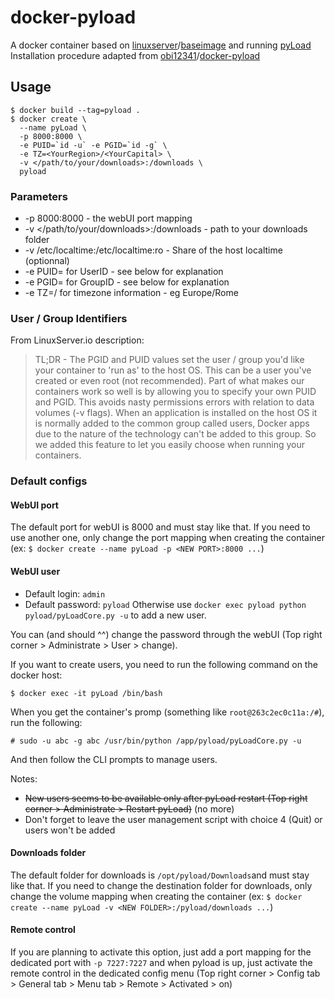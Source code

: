 # docker-pyload
A docker container based on [linuxserver](https://github.com/linuxserver "LinuxServer.io repositories")/[baseimage](https://github.com/linuxserver/docker-baseimage "docker-baseimage repository") and running [pyLoad](https://github.com/pyload/pyload "pyLoad repository")  
Installation procedure adapted from [obi12341](https://github.com/obi12341 "obi12341 repositories")/[docker-pyload](https://github.com/obi12341/docker-pyload "docker-pyload repository")

## Usage
```shell
$ docker build --tag=pyload .
$ docker create \
  --name pyLoad \
  -p 8000:8000 \
  -e PUID=`id -u` -e PGID=`id -g` \
  -e TZ=<YourRegion>/<YourCapital> \
  -v </path/to/your/downloads>:/downloads \
  pyload
```

### Parameters
 * -p 8000:8000 - the webUI port mapping
 * -v </path/to/your/downloads>:/downloads - path to your downloads folder
 * -v /etc/localtime:/etc/localtime:ro - Share of the host localtime (optionnal)
 * -e PUID=<UID> for UserID - see below for explanation
 * -e PGID=<GID> for GroupID - see below for explanation
 * -e TZ=<YourRegion>/<YourCapital> for timezone information - eg Europe/Rome

### User / Group Identifiers
From LinuxServer.io description:
> TL;DR - The PGID and PUID values set the user / group you'd like your container to 'run as' to the host OS. This can be a user you've created or even root (not recommended).
> Part of what makes our containers work so well is by allowing you to specify your own PUID and PGID. This avoids nasty permissions errors with relation to data volumes (-v flags). When an application is installed on the host OS it is normally added to the common group called users, Docker apps due to the nature of the technology can't be added to this group. So we added this feature to let you easily choose when running your containers.

### Default configs
#### WebUI port
The default port for webUI is 8000 and must stay like that. If you need to use another one, only change the port mapping when creating the container (ex: `$ docker create --name pyLoad -p <NEW PORT>:8000 ...`)

#### WebUI user
 * Default login: `admin`
 * Default password: `pyload`
Otherwise use `docker exec pyload python pyload/pyLoadCore.py -u` to add a new user.

You can (and should ^^) change the password through the webUI (Top right corner > Administrate > User > change).

If you want to create users, you need to run the following command on the docker host:
```shellsession
$ docker exec -it pyLoad /bin/bash
```
When you get the container's promp (something like `root@263c2ec0c11a:/#`), run the following:
```shellsession
# sudo -u abc -g abc /usr/bin/python /app/pyload/pyLoadCore.py -u
```
And then follow the CLI prompts to manage users.

Notes:
 * ~~New users seems to be available only after pyLoad restart (Top right corner > Administrate > Restart pyLoad)~~ (no more)
 * Don't forget to leave the user management script with choice 4 (Quit) or users won't be added

#### Downloads folder
The default folder for downloads is `/opt/pyload/Downloads`and must stay like that. If you need to change the destination folder for downloads, only change the volume mapping when creating the container (ex: `$ docker create --name pyLoad -v <NEW FOLDER>:/pyload/downloads ...`)

#### Remote control
If you are planning to activate this option, just add a port mapping for the dedicated port with `-p 7227:7227` and when pyload is up, just activate the remote control in the dedicated config menu (Top right corner > Config tab > General tab > Menu tab > Remote > Activated > on)

